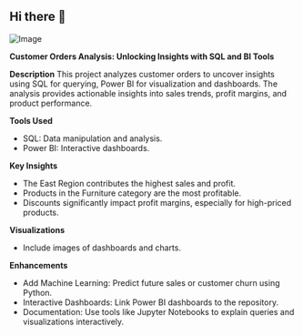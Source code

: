 ## Hi there 👋

![Image](https://github.com/user-attachments/assets/b8472e4d-f2f4-4fd5-bdea-70fd53f4fc62)

**Customer Orders Analysis: Unlocking Insights with SQL and BI Tools**

**Description**
This project analyzes customer orders to uncover insights using SQL for querying, Power BI for visualization and dashboards. The analysis provides actionable insights into sales trends, profit margins, and product performance.

**Tools Used**

- SQL: Data manipulation and analysis.
- Power BI: Interactive dashboards.

**Key Insights**

- The East Region contributes the highest sales and profit.
- Products in the Furniture category are the most profitable.
- Discounts significantly impact profit margins, especially for high-priced products.

**Visualizations**
- Include images of dashboards and charts.

 **Enhancements**

- Add Machine Learning: Predict future sales or customer churn using Python.
- Interactive Dashboards: Link Power BI dashboards to the repository.
- Documentation: Use tools like Jupyter Notebooks to explain queries and visualizations interactively.

